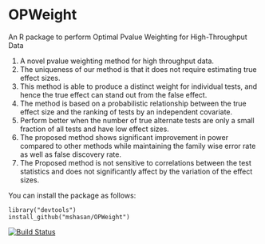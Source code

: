 # OPWeight
An R package to perform Optimal Pvalue Weighting for High-Throughput Data

1) A novel pvalue weighting method for high throughput data. 
2) The uniqueness of our method is that it does not require estimating true effect sizes.
3) This method is able to produce a distinct weight for individual tests, and hence the true effect can stand out from the false effect. 
4) The method is based on a probabilistic relationship between the true effect size and the ranking of tests by an 
independent covariate. 
5) Perform better when the number of true alternate tests are only a small fraction of all tests and have low effect sizes. 
6) The proposed method shows significant improvement in power compared to other methods while maintaining 
the family wise error rate as well as false discovery rate. 
7) The Proposed method is not sensitive to correlations between the test 
statistics and does not significantly affect by the variation of the effect sizes. 


You can install the package as follows:

```{r}
library("devtools")
install_github("mshasan/OPWeight")
```

[![Build Status](https://travis-ci.org/mshasan/OPWeight.svg?branch=master)](https://travis-ci.org/mshasan/OPWeight)
